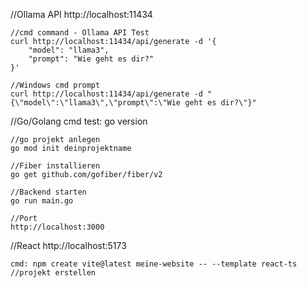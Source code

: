 //Ollama API
    http://localhost:11434

    //cmd command - Ollama API Test
    curl http://localhost:11434/api/generate -d '{
        "model": "llama3",
        "prompt": "Wie geht es dir?"
    }'

    //Windows cmd prompt
    curl http://localhost:11434/api/generate -d "{\"model\":\"llama3\",\"prompt\":\"Wie geht es dir?\"}"


//Go/Golang
    cmd test: go version

    //go projekt anlegen
    go mod init deinprojektname

    //Fiber installieren
    go get github.com/gofiber/fiber/v2

    //Backend starten
    go run main.go

    //Port
    http://localhost:3000


//React
    http://localhost:5173

    cmd: npm create vite@latest meine-website -- --template react-ts //projekt erstellen